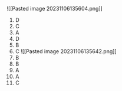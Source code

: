 ![[Pasted image 20231106135604.png]]
1. D
2. C
3. A
4. D
5. B
6. C
![[Pasted image 20231106135642.png]]
7. B
8. B
9. A
10. A
11. C

